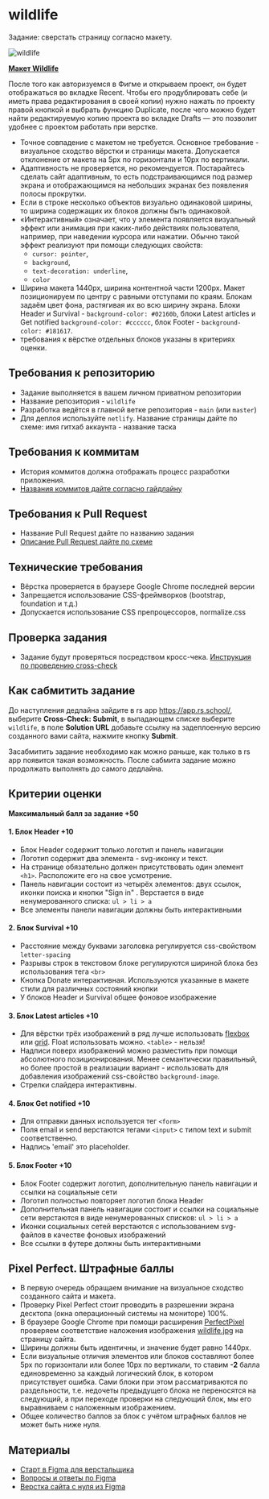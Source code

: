 # wildlife

Задание: сверстать страницу согласно макету. 

![wildlife](images/wildlife.jpg)

**[Макет Wildlife](https://www.figma.com/file/y9ohdcTBGMK3J9UAuDrY9c/Wildlife)**

После того как авторизуемся в Фигме и открываем проект, он будет отображаться во вкладке Recent. Чтобы его продублировать себе (и иметь права редактирования в своей копии) нужно нажать по проекту правой кнопкой и выбрать функцию Duplicate, после чего можно будет найти редактируемую копию проекта во вкладке Drafts — это позволит удобнее с проектом работать при верстке.

- Точное совпадение с макетом не требуется. Основное требование - визуальное сходство вёрстки и страницы макета. Допускается отклонение от макета на 5рх по горизонтали и 10рх по вертикали.
- Адаптивность не проверяется, но рекомендуется. Постарайтесь сделать сайт адаптивным, то есть подстраивающимся под размер экрана и отображающимся на небольших экранах без появления полосы прокрутки.
- Если в строке несколько объектов визуально одинаковой ширины, то ширина содержащих их блоков должны быть одинаковой.
- «Интерактивный» означает, что у элемента появляется визуальный эффект или анимация при каких-либо действиях пользователя, например, при наведении курсора или нажатии. Обычно такой эффект реализуют при помощи следующих свойств:
  - `cursor: pointer`,
  - `background`,
  - `text-decoration: underline`,
  - `color`
- Ширина макета 1440px, ширина контентной части 1200рх. Макет позиционируем по центру с равными отступами по краям. Блокам задаём цвет фона, растягивая их во всю ширину экрана. Блоки Header и Survival - `background-color: #02160b`, блоки Latest articles и Get notified `background-color: #cccccc`, блок Footer - `background-color: #181617`.
- требования к вёрстке отдельных блоков указаны в критериях оценки.

## Требования к репозиторию

- Задание выполняется в вашем личном приватном репозитории
- Название репозитория - `wildlife`
- Разработка ведётся в главной ветке репозитория - `main` (или `master`)
- Для деплоя используйте `netlify`. Название страницы дайте по схеме: имя гитхаб аккаунта - название таска

## Требования к коммитам

- История коммитов должна отображать процесс разработки приложения. 
- [Названия коммитов дайте согласно гайдлайну](https://docs.rs.school/#/git-convention)

## Требования к Pull Request

- Название Pull Request дайте по названию задания
- [Описание Pull Request дайте по схеме](https://docs.rs.school/#/pull-request-review-process?id=Требования-к-pull-request-pr)

## Технические требования

- Вёрстка проверяется в браузере Google Chrome последней версии
- Запрещается использование CSS-фреймворков (bootstrap, foundation и т.д.)
- Допускается использование CSS препроцессоров, normalize.css

## Проверка задания

- Задание будут проверяться посредством кросс-чека. [Инструкция по проведению cross-check](https://docs.rs.school/#/cross-check-flow)

## Как сабмитить задание

До наступления дедлайна зайдите в rs app https://app.rs.school/, выберите **Cross-Check: Submit**, в выпадающем списке выберите `wildlife`, в поле **Solution URL** добавьте ссылку на задеплоенную версию созданного вами сайта, нажмите кнопку **Submit**.

Засабмитить задание необходимо как можно раньше, как только в rs app появится такая возможность. После сабмита задание можно продолжать выполнять до самого дедлайна.

## Критерии оценки 

**Максимальный балл за задание +50**

#### 1. Блок **Header** +10 
- Блок Header содержит только логотип и панель навигации
- Логотип содержит два элемента - svg-иконку и текст.
- На странице обязательно должен присутствовать один элемент `<h1>`. Расположите его на свое усмотрение.
- Панель навигации состоит из четырёх элементов: двух ссылок, иконки поиска и кнопки "Sign in" . Верстается в виде ненумерованного списка: `ul > li > a`
- Все элементы панели навигации должны быть интерактивными

#### 2. Блок **Survival** +10
- Расстояние между буквами заголовка регулируется css-свойством `letter-spacing`
- Разрывы строк в текстовом блоке регулируются шириной блока без использования тега `<br>`
- Кнопка Donate интерактивная. Используются указанные в макете стили для различных состояний кнопки
- У блоков Header и Survival общее фоновое изображение 

#### 3. Блок **Latest articles** +10
- Для вёрстки трёх изображений в ряд лучше использовать [flexbox](https://habr.com/ru/post/467049/) или [grid](https://tuhub.ru/posts/css-grid-complete-guide). Float использовать можно. `<table>` - нельзя!
- Надписи поверх изображений можно разместить при помощи абсолютного позиционирования. Менее семантически правильный, но более простой в реализации вариант - использовать для добавления изображений css-свойство `background-image`.
- Стрелки слайдера интерактивны.

#### 4. Блок **Get notified** +10
- Для отправки данных используется тег `<form>`
- Поля email и send верстаются тегами `<input>` с типом text и submit соответственно.
- Надпись 'email' это placeholder.

#### 5. Блок **Footer** +10
- Блок Footer содержит логотип, дополнительную панель навигации и ссылки на социальные сети
- Логотип полностью повторяет логотип блока Header
- Дополнительная панель навигации состоит и ссылки на социальные сети верстаются в виде ненумерованных списков: `ul > li > a`
- Иконки социальных сетей верстаются с использованием svg-файлов в качестве фоновых изображений
- Все ссылки в футере должны быть интерактивными

## Pixel Perfect. Штрафные баллы

- В первую очередь обращаем внимание на визуальное сходство созданного сайта и макета. 
- Проверку Pixel Perfect стоит проводить в разрешении экрана десктопа (окна операционный системы на мониторе) 100%.
- В браузере Google Chrome при помощи расширения [PerfectPixel](https://chrome.google.com/webstore/detail/perfectpixel-by-welldonec/dkaagdgjmgdmbnecmcefdhjekcoceebi) проверяем соответствие наложения изображения [wildlife.jpg](images/wildlife.jpg) на страницу сайта. 
- Ширины должны быть идентичны, и значение будет равно 1440px.
- Если визуальные отличия элементов или блоков составляют более 5px по горизонтали или более 10рх по вертикали, то ставим **-2** балла единовременно за каждый логический блок, в котором присутствует ошибка. Сами блоки при этом рассматриваются по раздельности, т.е. недочеты предыдущего блока не переносятся на следующий, а при переходе проверки на следующий блок, мы его выравниваем с наложенным изображением.
- Общее количество баллов за блок с учётом штрафных баллов не может быть ниже нуля.  
  

## Материалы
- [Старт в Figma для верстальщика](https://htmlacademy.ru/blog/useful/figma)
- [Вопросы и ответы по Figma](http://figmaweb.ru/faq-figma-otvety-na-samye-populyarnye-voprosy/)
- [Верстка сайта с нуля из Figma](https://www.youtube.com/playlist?list=PL5_s7xdj2Vsw-bCx5nOZJMFIiHwRgok--)
